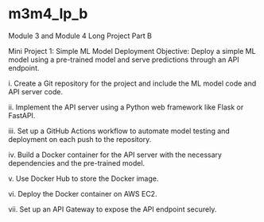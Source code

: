 # m3m4_lp_b
Module 3 and Module 4 Long Project Part B

Mini Project 1: Simple ML Model Deployment
Objective: Deploy a simple ML model using a pre-trained model and serve predictions through an API endpoint.

i.   Create a Git repository for the project and include the ML model code and API server code.

ii.  Implement the API server using a Python web framework like Flask or FastAPI.

iii. Set up a GitHub Actions workflow to automate model testing and deployment on each push to the repository.

iv.  Build a Docker container for the API server with the necessary dependencies and the pre-trained model.

v.   Use Docker Hub to store the Docker image.

vi.  Deploy the Docker container on AWS EC2.

vii. Set up an API Gateway to expose the API endpoint securely.

